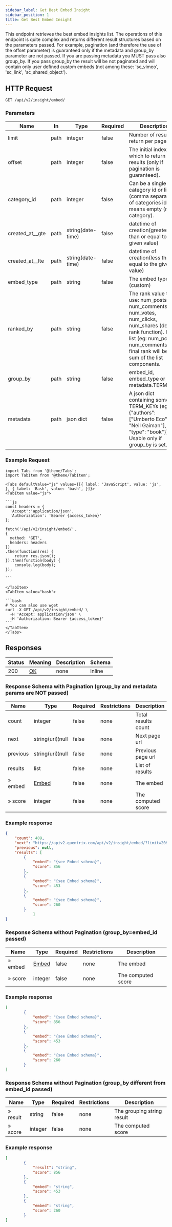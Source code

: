 ```yaml
---
sidebar_label: Get Best Embed Insight
sidebar_position: 1
title: Get Best Embed Insight
---
```


This endpoint retrieves the best embed insights list.
The operations of this endpoint is quite complex and returns different result structures based on the parameters passed.
For example, pagination (and therefore the use of the offset parameter) is guaranteed only if the metadata and group_by parameter are not passed.
If you are passing metadata you MUST pass also group_by.
If you pass group_by the result will be not paginated and will contain only user defined custom embeds (not among these: 'sc_vimeo', 'sc_link', 'sc_shared_object').

## HTTP Request

`GET /api/v2/insight/embed/`

### Parameters

| Name            |In| Type             |Required| Description                                                                                                                                                                                                 |
|-----------------|---|------------------|---|-------------------------------------------------------------------------------------------------------------------------------------------------------------------------------------------------------------|
| limit           |path| integer          |false| Number of results to return per page.                                                                                                                                                                       |
| offset          |path| integer          |false| The initial index from which to return the results (only if pagination is guaranteed).                                                                                                                      |
| category_id     |path| integer          |false| Can be a single category id or list (comma separated) of categories ids. 0 means empty (no category).                                                                                                       |
| created_at__gte |path| string(date-time) |false| datetime of creation(greater than or equal to the given value)                                                                                                                                              |
| created_at__lte |path| string(date-time) |false| datetime of creation(less than or equal to the given value)                                                                                                                                                 |
| embed_type      |path| string           |false| The embed type (custom)                                                                                                                                                                                     |
| ranked_by       |path| string           |false| The rank value to use: num_posts, num_comments, num_votes, num_clicks, num_shares  (default: rank function). If a list (eg: num_posts, num_comments) the final rank will be the sum of the list components. |
| group_by        |path| string           |false| embed_id, embed_type or metadata.TERM_KEY                                                                                                                                                                   |
| metadata        |path| json dict        |false| A json dict containing some TERM_KEYs (eg: {"authors": ["Umberto Eco", "Neil Gaiman"], "type": "book"}). Usable only if group_by is set.                                                                    |

### Example Request

````mdx-code-block
import Tabs from '@theme/Tabs';
import TabItem from '@theme/TabItem';

<Tabs defaultValue="js" values={[{ label: 'JavaScript', value: 'js', }, { label: 'Bash', value: 'bash', }]}>
<TabItem value="js">

```js
const headers = {
  'Accept':'application/json',
  'Authorization': 'Bearer {access_token}'
};

fetch('/api/v2/insight/embed/',
{
  method: 'GET',
  headers: headers
})
.then(function(res) {
    return res.json();
}).then(function(body) {
    console.log(body);
});

```

</TabItem>
<TabItem value="bash">

```bash
# You can also use wget
curl -X GET /api/v2/insight/embed/ \
  -H 'Accept: application/json' \
  -H 'Authorization: Bearer {access_token}'
```
</TabItem>
</Tabs>
````

## Responses

|Status|Meaning|Description|Schema|
|---|---|---|---|
|200|[OK](https://tools.ietf.org/html/rfc7231#section-6.3.1)|none|Inline|

### Response Schema with Pagination (group_by and metadata params are NOT passed)

|Name|Type| Required                       | Restrictions             | Description         |
|---|---|--------------------------------|--------------------------|---------------------|
|count|integer| false                          | none                     | Total results count |
|next|string(uri)¦null| false                          | none                     | Next page url       |
|previous|string(uri)¦null| false                          | none                     | Previous page url   |
|results|list| false                          | none                     | List of results     |
|» embed|[Embed](../schemas/embed)| false| none|The embed|
|» score|integer| false                          | none                     | The computed score  |

### Example response

```json
{
    "count": 409,
    "next": "https://apiv2.quentrix.com/api/v2/insight/embed/?limit=20&offset=20",
    "previous": null,
    "results": [
        {
            "embed": "{see Embed schema}",
            "score": 856
        },
        {
            "embed": "{see Embed schema}",
            "score": 453
        },
        {
            "embed": "{see Embed schema}",
            "score": 260
        }
            ]
}
```

### Response Schema without Pagination (group_by=embed_id passed)

| Name    |Type| Required                       | Restrictions             | Description         |
|---------|---|--------------------------------|--------------------------|---------------------|
| » embed |[Embed](../schemas/embed)|false|none|The embed|
| » score |integer|false|none|The computed score|

### Example response

```json
[
        {
            "embed": "{see Embed schema}",
            "score": 856
        },
        {
            "embed": "{see Embed schema}",
            "score": 453
        },
        {
            "embed": "{see Embed schema}",
            "score": 260
        }
]
```


### Response Schema without Pagination (group_by different from embed_id passed)

|Name|Type| Required                       | Restrictions             | Description         |
|---|---|--------------------------------|--------------------------|---------------------|
|» result| string | false| none|The grouping string result|
|» score| integer | false | none | The computed score  |

### Example response


```json
[
        {
            "result": "string",
            "score": 856
        },
        {
            "embed": "string",
            "score": 453
        },
        {
            "embed": "string",
            "score": 260
        }
]
```


